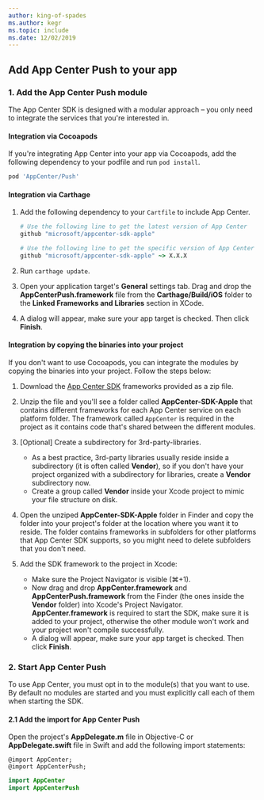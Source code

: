 ```yaml
---
author: king-of-spades
ms.author: kegr
ms.topic: include
ms.date: 12/02/2019
---
```


## Add App Center Push to your app

### 1. Add the App Center Push module

The App Center SDK is designed with a modular approach – you only need to integrate the services that you're interested in.

#### Integration via Cocoapods

If you're integrating App Center into your app via Cocoapods, add the following dependency to your podfile and run `pod install`.

```ruby
pod 'AppCenter/Push'
```

#### Integration via Carthage

1. Add the following dependency to your `Cartfile` to include App Center.

    ```ruby
    # Use the following line to get the latest version of App Center
    github "microsoft/appcenter-sdk-apple"
    ```

    ```ruby
    # Use the following line to get the specific version of App Center
    github "microsoft/appcenter-sdk-apple" ~> X.X.X
    ```

1. Run `carthage update`.
1. Open your application target's **General** settings tab. Drag and drop the **AppCenterPush.framework** file from the **Carthage/Build/iOS** folder to the **Linked Frameworks and Libraries** section in XCode.
1. A dialog will appear, make sure your app target is checked. Then click **Finish**.

#### Integration by copying the binaries into your project

If you don't want to use Cocoapods, you can integrate the modules by copying the binaries into your project. Follow the steps below:

1. Download the [App Center SDK](https://github.com/Microsoft/AppCenter-SDK-Apple/releases) frameworks provided as a zip file.

2. Unzip the file and you'll see a folder called **AppCenter-SDK-Apple** that contains different frameworks for each App Center service on each platform folder. The framework called `AppCenter` is required in the project as it contains code that's shared between the different modules.

3. [Optional] Create a subdirectory for 3rd-party-libraries.
   * As a best practice, 3rd-party libraries usually reside inside a subdirectory (it is often called **Vendor**), so if you don't have your project organized with a subdirectory for libraries, create a **Vendor** subdirectory now.
   * Create a group called **Vendor** inside your Xcode project to mimic your file structure on disk.

4. Open the unziped **AppCenter-SDK-Apple** folder in Finder and copy the folder into your project's folder at the location where you want it to reside. The folder contains frameworks in subfolders for other platforms that App Center SDK supports, so you might need to delete subfolders that you don't need.

5. Add the SDK framework to the project in Xcode:
   * Make sure the Project Navigator is visible (⌘+1).
   * Now drag and drop **AppCenter.framework** and **AppCenterPush.framework** from the Finder (the ones inside the **Vendor** folder) into Xcode's Project Navigator. **AppCenter.framework** is required to start the SDK, make sure it is added to your project, otherwise the other module won't work and your project won't compile successfully.
   * A dialog will appear, make sure your app target is checked. Then click **Finish**.

### 2. Start App Center Push

To use App Center, you must opt in to the module(s) that you want to use. By default no modules are started and you must explicitly call each of them when starting the SDK.

#### 2.1 Add the import for App Center Push

Open the project's **AppDelegate.m** file  in Objective-C or **AppDelegate.swift** file in Swift and add the following import statements:

```objc
@import AppCenter;
@import AppCenterPush;
```
```swift
import AppCenter
import AppCenterPush
```

